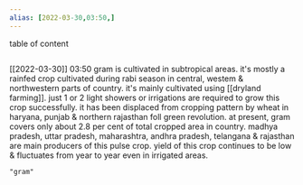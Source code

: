 ```yaml
---
alias: [2022-03-30,03:50,]
---
```


table of content
```toc
```

[[2022-03-30]] 03:50
gram is cultivated in subtropical areas.
it's mostly a rainfed crop cultivated during rabi season in central, westem & northwestern parts of country.
it's mainly cultivated using [[dryland farming]].
just 1 or 2 light showers or irrigations are required to grow this crop successfully.
it has been displaced from cropping pattern by wheat in haryana, punjab & northern rajasthan foll green revolution.
at present, gram covers only about 2.8 per cent of total cropped area in country.
madhya pradesh, uttar pradesh, maharashtra, andhra pradesh, telangana & rajasthan are main producers of this pulse crop.
yield of this crop continues to be low & fluctuates from year to year even in irrigated areas.
```query
"gram"
```